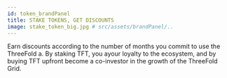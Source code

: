```yaml
---
id: token_brandPanel
title: STAKE TOKENS, GET DISCOUNTS 
image: stake_token_big.jpg # src/assets/brandPanel/..
---
```

Earn discounts according to the number of months you commit to use the ThreeFold a. By staking TFT, you ayour loyalty to the ecosystem, and by buying TFT upfront become a co-investor in the growth of the ThreeFold Grid.